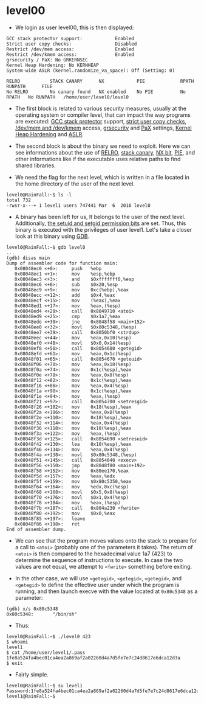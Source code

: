 # level00

- We login as user level00, this is then displayed:
```
GCC stack protector support:            Enabled
Strict user copy checks:                Disabled
Restrict /dev/mem access:               Enabled
Restrict /dev/kmem access:              Enabled
grsecurity / PaX: No GRKERNSEC
Kernel Heap Hardening: No KERNHEAP
System-wide ASLR (kernel.randomize_va_space): Off (Setting: 0)
```

```
RELRO           STACK CANARY      NX            PIE             RPATH      RUNPATH      FILE
No RELRO        No canary found   NX enabled    No PIE          No RPATH   No RUNPATH   /home/user/level0/level0
```

- The first block is related to various security measures, usually at the operating system or compiler level, that can impact the way programs are executed: [GCC stack protector](https://lwn.net/Articles/584225/) support, [strict user copy checks](https://cateee.net/lkddb/web-lkddb/DEBUG_STRICT_USER_COPY_CHECKS.html), [/dev/mem and /dev/kmem](https://man7.org/linux/man-pages/man4/mem.4.html) access, [grsecurity](https://fr.wikipedia.org/wiki/Grsecurity) and [PaX](https://fr.wikipedia.org/wiki/PaX) settings, [Kernel Heap Hardening](https://www.timesys.com/security/securing-your-linux-configuration-kernel-hardening/) and [ASLR](https://en.wikipedia.org/wiki/Address_space_layout_randomization).


- The second block is about the binary we need to exploit. Here we can see informations about the use of [RELRO](https://www.redhat.com/fr/blog/hardening-elf-binaries-using-relocation-read-only-relro), [stack canary](https://en.wikipedia.org/wiki/Stack_buffer_overflow#Stack_canaries), [NX bit](https://en.wikipedia.org/wiki/NX_bit), [PIE](https://en.wikipedia.org/wiki/Position-independent_code), and other informations like if the executable uses relative paths to find shared libraries.


- We need the flag for the next level, which is written in a file located in the home directory of the user of the next level.
```
level0@RainFall:~$ ls -l
total 732
-rwsr-x---+ 1 level1 users 747441 Mar  6  2016 level0
```


- A binary has been left for us, It belongs to the user of the next level. Additionally, [the setuid and setgid permission bits](https://en.wikipedia.org/wiki/Setuid) are set.
Thus, this binary is executed with the privileges of user level1.
Let's take a closer look at this binary using [GDB](https://en.wikipedia.org/wiki/GNU_Debugger).
```
level0@RainFall:~$ gdb level0
...
(gdb) disas main
Dump of assembler code for function main:
   0x08048ec0 <+0>:     push   %ebp
   0x08048ec1 <+1>:     mov    %esp,%ebp
   0x08048ec3 <+3>:     and    $0xfffffff0,%esp
   0x08048ec6 <+6>:     sub    $0x20,%esp
   0x08048ec9 <+9>:     mov    0xc(%ebp),%eax
   0x08048ecc <+12>:    add    $0x4,%eax
   0x08048ecf <+15>:    mov    (%eax),%eax
   0x08048ed1 <+17>:    mov    %eax,(%esp)
   0x08048ed4 <+20>:    call   0x8049710 <atoi>
   0x08048ed9 <+25>:    cmp    $0x1a7,%eax
   0x08048ede <+30>:    jne    0x8048f58 <main+152>
   0x08048ee0 <+32>:    movl   $0x80c5348,(%esp)
   0x08048ee7 <+39>:    call   0x8050bf0 <strdup>
   0x08048eec <+44>:    mov    %eax,0x10(%esp)
   0x08048ef0 <+48>:    movl   $0x0,0x14(%esp)
   0x08048ef8 <+56>:    call   0x8054680 <getegid>
   0x08048efd <+61>:    mov    %eax,0x1c(%esp)
   0x08048f01 <+65>:    call   0x8054670 <geteuid>
   0x08048f06 <+70>:    mov    %eax,0x18(%esp)
   0x08048f0a <+74>:    mov    0x1c(%esp),%eax
   0x08048f0e <+78>:    mov    %eax,0x8(%esp)
   0x08048f12 <+82>:    mov    0x1c(%esp),%eax
   0x08048f16 <+86>:    mov    %eax,0x4(%esp)
   0x08048f1a <+90>:    mov    0x1c(%esp),%eax
   0x08048f1e <+94>:    mov    %eax,(%esp)
   0x08048f21 <+97>:    call   0x8054700 <setresgid>
   0x08048f26 <+102>:   mov    0x18(%esp),%eax
   0x08048f2a <+106>:   mov    %eax,0x8(%esp)
   0x08048f2e <+110>:   mov    0x18(%esp),%eax
   0x08048f32 <+114>:   mov    %eax,0x4(%esp)
   0x08048f36 <+118>:   mov    0x18(%esp),%eax
   0x08048f3a <+122>:   mov    %eax,(%esp)
   0x08048f3d <+125>:   call   0x8054690 <setresuid>
   0x08048f42 <+130>:   lea    0x10(%esp),%eax
   0x08048f46 <+134>:   mov    %eax,0x4(%esp)
   0x08048f4a <+138>:   movl   $0x80c5348,(%esp)
   0x08048f51 <+145>:   call   0x8054640 <execv>
   0x08048f56 <+150>:   jmp    0x8048f80 <main+192>
   0x08048f58 <+152>:   mov    0x80ee170,%eax
   0x08048f5d <+157>:   mov    %eax,%edx
   0x08048f5f <+159>:   mov    $0x80c5350,%eax
   0x08048f64 <+164>:   mov    %edx,0xc(%esp)
   0x08048f68 <+168>:   movl   $0x5,0x8(%esp)
   0x08048f70 <+176>:   movl   $0x1,0x4(%esp)
   0x08048f78 <+184>:   mov    %eax,(%esp)
   0x08048f7b <+187>:   call   0x804a230 <fwrite>
   0x08048f80 <+192>:   mov    $0x0,%eax
   0x08048f85 <+197>:   leave
   0x08048f86 <+198>:   ret
End of assembler dump.
```


- We can see that the program moves values onto the stack to prepare for a call to `<atoi>` (probably one of the parameters it takes). The return of `<atoi>` is then compared to the hexadecimal value 1a7 (423) to determine the sequence of instructions to execute. In case the two values are not equal, we attempt to `<fwrite>` something before exiting.


- In the other case, we will use `<getegid>`, `<getegid>`, `<getegid>`, and `<getegid>` to define the effective user under which the program is running, and then launch execve with the value located at `0x80c5348` as a parameter:
```
(gdb) x/s 0x80c5348
0x80c5348:       "/bin/sh"
```


- Thus:
```
level0@RainFall:~$ ./level0 423
$ whoami
level1
$ cat /home/user/level1/.pass
1fe8a524fa4bec01ca4ea2a869af2a02260d4a7d5fe7e7c24d8617e6dca12d3a
$ exit
```


- Fairly simple.
```
level0@RainFall:~$ su level1
Password:1fe8a524fa4bec01ca4ea2a869af2a02260d4a7d5fe7e7c24d8617e6dca12d3a
level1@RainFall:~$
```
